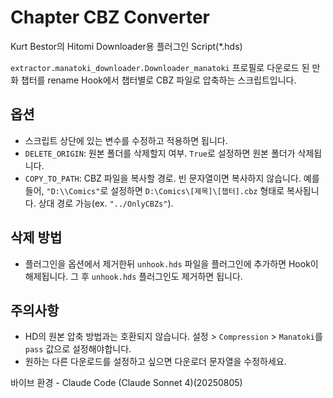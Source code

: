 # Chapter CBZ Converter
Kurt Bestor의 Hitomi Downloader용 플러그인 Script(*.hds)

`extractor.manatoki_downloader.Downloader_manatoki` 프로필로 다운로드 된 만화 챕터를 rename Hook에서 챕터별로 CBZ 파일로 압축하는 스크립트입니다.

## 옵션
- 스크립트 상단에 있는 변수를 수정하고 적용하면 됩니다.
- `DELETE_ORIGIN`: 원본 폴더를 삭제할지 여부. `True`로 설정하면 원본 폴더가 삭제됩니다.
- `COPY_TO_PATH`: CBZ 파일을 복사할 경로. 빈 문자열이면 복사하지 않습니다. 예를 들어, `"D:\\Comics"`로 설정하면 `D:\Comics\[제목]\[챕터].cbz` 형태로 복사됩니다. 상대 경로 가능(ex. `"../OnlyCBZs"`).

## 삭제 방법
- 플러그인을 옵션에서 제거한뒤 `unhook.hds` 파일을 플러그인에 추가하면 Hook이 해제됩니다. 그 후 `unhook.hds` 플러그인도 제거하면 됩니다.

## 주의사항
- HD의 원본 압축 방법과는 호환되지 않습니다. 설정 > `Compression` > `Manatoki`를 `pass` 값으로 설정해야합니다.
- 원하는 다른 다운로드를 설정하고 싶으면 다운로더 문자열을 수정하세요.


바이브 환경 - Claude Code (Claude Sonnet 4)(20250805)
